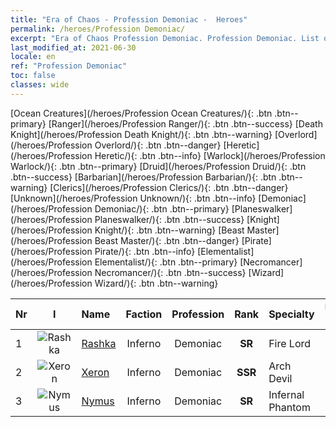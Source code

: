 ```yaml
---
title: "Era of Chaos - Profession Demoniac -  Heroes"
permalink: /heroes/Profession Demoniac/
excerpt: "Era of Chaos Profession Demoniac. Profession Demoniac. List of Profession  in Era of Chaos"
last_modified_at: 2021-06-30
locale: en
ref: "Profession Demoniac"
toc: false
classes: wide
---
```

 [Ocean Creatures](/heroes/Profession Ocean Creatures/){: .btn .btn--primary} [Ranger](/heroes/Profession Ranger/){: .btn .btn--success} [Death Knight](/heroes/Profession Death Knight/){: .btn .btn--warning} [Overlord](/heroes/Profession Overlord/){: .btn .btn--danger} [Heretic](/heroes/Profession Heretic/){: .btn .btn--info} [Warlock](/heroes/Profession Warlock/){: .btn .btn--primary} [Druid](/heroes/Profession Druid/){: .btn .btn--success} [Barbarian](/heroes/Profession Barbarian/){: .btn .btn--warning} [Clerics](/heroes/Profession Clerics/){: .btn .btn--danger} [Unknown](/heroes/Profession Unknown/){: .btn .btn--info} [Demoniac](/heroes/Profession Demoniac/){: .btn .btn--primary} [Planeswalker](/heroes/Profession Planeswalker/){: .btn .btn--success} [Knight](/heroes/Profession Knight/){: .btn .btn--warning} [Beast Master](/heroes/Profession Beast Master/){: .btn .btn--danger} [Pirate](/heroes/Profession Pirate/){: .btn .btn--info} [Elementalist](/heroes/Profession Elementalist/){: .btn .btn--primary} [Necromancer](/heroes/Profession Necromancer/){: .btn .btn--success} [Wizard](/heroes/Profession Wizard/){: .btn .btn--warning} 

  | Nr |  I |    Name    |  Faction  |  Profession   |  Rank  |    Specialty     | User Rate  | 
  |:---|:--:|:-----------|:-------:|:-------------:|:------:|:-----------------|:----:|
  | 1 | ![Rashka](/images/h/h_Rashka.jpg) | [Rashka](/heroes/Rashka/) | Inferno | Demoniac | **SR** |  Fire Lord | R |
  | 2 | ![Xeron](/images/h/h_Xeron.jpg) | [Xeron](/heroes/Xeron/) | Inferno | Demoniac | **SSR** |  Arch Devil | SSR |
  | 3 | ![Nymus](/images/h/h_Nymus.jpg) | [Nymus](/heroes/Nymus/) | Inferno | Demoniac | **SR** |  Infernal Phantom | R+ |
